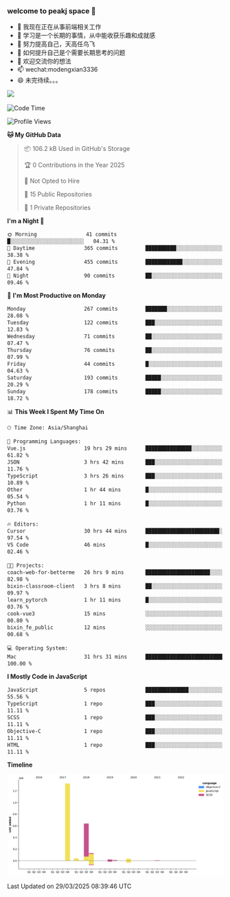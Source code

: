### welcome to peakj space 👋



- 🔭 我现在正在从事前端相关工作
- 🌱 学习是一个长期的事情，从中能收获乐趣和成就感
- 👯 努力提高自己，天高任鸟飞
- 🤔 如何提升自己是个需要长期思考的问题
- 💬 欢迎交流你的想法
- 📫 wechat:modengxian3336
- 😄 未完待续。。。

![](https://s2.ax1x.com/2019/06/28/ZKxc4J.jpg)

<!--START_SECTION:waka-->
![Code Time](http://img.shields.io/badge/Code%20Time-4%2C461%20hrs%2051%20mins-blue)

![Profile Views](http://img.shields.io/badge/Profile%20Views-0-blue)

**🐱 My GitHub Data** 

> 📦 106.2 kB Used in GitHub's Storage 
 > 
> 🏆 0 Contributions in the Year 2025
 > 
> 🚫 Not Opted to Hire
 > 
> 📜 15 Public Repositories 
 > 
> 🔑 1 Private Repositories 
 > 
**I'm a Night 🦉** 

```text
🌞 Morning                41 commits          █░░░░░░░░░░░░░░░░░░░░░░░░   04.31 % 
🌆 Daytime                365 commits         ██████████░░░░░░░░░░░░░░░   38.38 % 
🌃 Evening                455 commits         ████████████░░░░░░░░░░░░░   47.84 % 
🌙 Night                  90 commits          ██░░░░░░░░░░░░░░░░░░░░░░░   09.46 % 
```
📅 **I'm Most Productive on Monday** 

```text
Monday                   267 commits         ███████░░░░░░░░░░░░░░░░░░   28.08 % 
Tuesday                  122 commits         ███░░░░░░░░░░░░░░░░░░░░░░   12.83 % 
Wednesday                71 commits          ██░░░░░░░░░░░░░░░░░░░░░░░   07.47 % 
Thursday                 76 commits          ██░░░░░░░░░░░░░░░░░░░░░░░   07.99 % 
Friday                   44 commits          █░░░░░░░░░░░░░░░░░░░░░░░░   04.63 % 
Saturday                 193 commits         █████░░░░░░░░░░░░░░░░░░░░   20.29 % 
Sunday                   178 commits         █████░░░░░░░░░░░░░░░░░░░░   18.72 % 
```


📊 **This Week I Spent My Time On** 

```text
🕑︎ Time Zone: Asia/Shanghai

💬 Programming Languages: 
Vue.js                   19 hrs 29 mins      ███████████████░░░░░░░░░░   61.82 % 
JSON                     3 hrs 42 mins       ███░░░░░░░░░░░░░░░░░░░░░░   11.76 % 
TypeScript               3 hrs 26 mins       ███░░░░░░░░░░░░░░░░░░░░░░   10.89 % 
Other                    1 hr 44 mins        █░░░░░░░░░░░░░░░░░░░░░░░░   05.54 % 
Python                   1 hr 11 mins        █░░░░░░░░░░░░░░░░░░░░░░░░   03.76 % 

🔥 Editors: 
Cursor                   30 hrs 44 mins      ████████████████████████░   97.54 % 
VS Code                  46 mins             █░░░░░░░░░░░░░░░░░░░░░░░░   02.46 % 

🐱‍💻 Projects: 
coach-web-for-betterme   26 hrs 9 mins       █████████████████████░░░░   82.98 % 
bixin-classroom-client   3 hrs 8 mins        ██░░░░░░░░░░░░░░░░░░░░░░░   09.97 % 
learn_pytorch            1 hr 11 mins        █░░░░░░░░░░░░░░░░░░░░░░░░   03.76 % 
cook-vue3                15 mins             ░░░░░░░░░░░░░░░░░░░░░░░░░   00.80 % 
bixin_fe_public          12 mins             ░░░░░░░░░░░░░░░░░░░░░░░░░   00.68 % 

💻 Operating System: 
Mac                      31 hrs 31 mins      █████████████████████████   100.00 % 
```

**I Mostly Code in JavaScript** 

```text
JavaScript               5 repos             ██████████████░░░░░░░░░░░   55.56 % 
TypeScript               1 repo              ███░░░░░░░░░░░░░░░░░░░░░░   11.11 % 
SCSS                     1 repo              ███░░░░░░░░░░░░░░░░░░░░░░   11.11 % 
Objective-C              1 repo              ███░░░░░░░░░░░░░░░░░░░░░░   11.11 % 
HTML                     1 repo              ███░░░░░░░░░░░░░░░░░░░░░░   11.11 % 
```



**Timeline**

![Lines of Code chart](https://raw.githubusercontent.com/PeakJ/PeakJ/master/assets/bar_graph.png)


 Last Updated on 29/03/2025 08:39:46 UTC
<!--END_SECTION:waka-->
